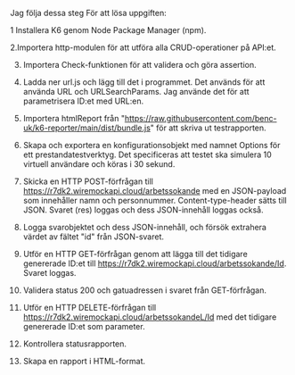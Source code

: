 Jag  följa dessa steg För att lösa uppgiften:

1 Installera K6 genom Node Package Manager (npm).

2.Importera http-modulen för att utföra alla CRUD-operationer på API:et.

3. Importera Check-funktionen för att validera och göra assertion.

4. Ladda ner url.js och lägg till det i programmet. Det används för att använda URL och URLSearchParams. Jag använde det för att parametrisera ID:et med URL:en.

5. Importera htmlReport från "https://raw.githubusercontent.com/benc-uk/k6-reporter/main/dist/bundle.js" för att skriva ut testrapporten.

6. Skapa och exportera en konfigurationsobjekt med namnet Options för ett prestandatestverktyg. Det specificeras att testet ska simulera 10 virtuell användare och köras i 30 sekund.

7. Skicka en HTTP POST-förfrågan till https://r7dk2.wiremockapi.cloud/arbetssokande med en JSON-payload som innehåller namn och personnummer. Content-type-header sätts till JSON. Svaret (res) loggas och dess JSON-innehåll loggas också.

8. Logga svarobjektet och dess JSON-innehåll, och försök extrahera värdet av fältet "id" från JSON-svaret.

9. Utför en HTTP GET-förfrågan genom att lägga till det tidigare genererade ID:et till https://r7dk2.wiremockapi.cloud/arbetssokande/Id. Svaret loggas.

10. Validera status 200 och gatuadressen i svaret från GET-förfrågan.

11. Utför en HTTP DELETE-förfrågan till https://r7dk2.wiremockapi.cloud/arbetssokandeL/Id med det tidigare genererade ID:et som parameter.

12. Kontrollera statusrapporten.

13. Skapa en rapport i HTML-format.